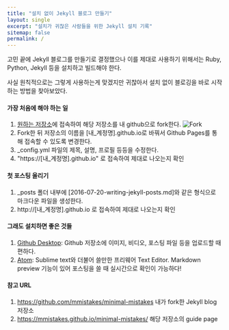 ```yaml
---
title: "설치 없이 Jekyll 블로그 만들기"
layout: single
excerpt: "설치가 귀찮은 사람들을 위한 Jekyll 설치 기록"
sitemap: false
permalink: /
---
```


고민 끝에 Jekyll 블로그를 만들기로 결정했으나 이를 제대로 사용하기 위해서는 Ruby, Python, Jekyll 등을 설치하고 빌드해야 한다.

사실 원칙적으로는 그렇게 사용하는게 맞겠지만 귀찮아서 설치 없이 블로깅을 바로 시작하는 방법을 찾아보았다.

#### 가장 처음에 해야 하는 일
1. [원하는 저장소](https://github.com/mmistakes/minimal-mistakes)에 접속하여 해당 저장소를 내 github으로 fork한다.
![Fork](https://mmistakes.github.io/minimal-mistakes/images/mm-theme-fork-repo.png)
2. Fork한 뒤 저장소의 이름을 [내_계정명].github.io로 바꿔서 Github Pages를 통해 접속할 수 있도록 변경한다.
3. \_config.yml 파일의 제목, 설명, 프로필 등등을 수정한다.
4. "https://[내_계정명].github.io" 로 접속하여 제대로 나오는지 확인

#### 첫 포스팅 올리기
1. \_posts 폴더 내부에 [2016-07-20-writing-jekyll-posts.md]와 같은 형식으로 마크다운 파일을 생성한다.
2. http://[내_계정명].github.io 로 접속하여 제대로 나오는지 확인

#### 그래도 설치하면 좋은 것들
1. [Github Desktop](https://desktop.github.com/): Github 저장소에 이미지, 비디오, 포스팅 파일 등을 업로드할 때 편하다.
2. [Atom](https://atom.io): Sublime text와 더불어 쓸만한 프리웨어 Text Editor. Markdown preview 기능이 있어 포스팅을 쓸 때 실시간으로 확인이 가능하다!


#### 참고 URL
1. https://github.com/mmistakes/minimal-mistakes 내가 fork한 Jekyll blog 저장소
2. https://mmistakes.github.io/minimal-mistakes/ 해당 저장소의 guide page
